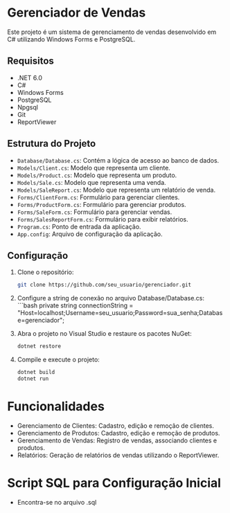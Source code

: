 # Gerenciador de Vendas

Este projeto é um sistema de gerenciamento de vendas desenvolvido em C# utilizando Windows Forms e PostgreSQL.

## Requisitos

- .NET 6.0
- C#
- Windows Forms
- PostgreSQL
- Npgsql
- Git
- ReportViewer

## Estrutura do Projeto

- `Database/Database.cs`: Contém a lógica de acesso ao banco de dados.
- `Models/Client.cs`: Modelo que representa um cliente.
- `Models/Product.cs`: Modelo que representa um produto.
- `Models/Sale.cs`: Modelo que representa uma venda.
- `Models/SaleReport.cs`: Modelo que representa um relatório de venda.
- `Forms/ClientForm.cs`: Formulário para gerenciar clientes.
- `Forms/ProductForm.cs`: Formulário para gerenciar produtos.
- `Forms/SaleForm.cs`: Formulário para gerenciar vendas.
- `Forms/SalesReportForm.cs`: Formulário para exibir relatórios.
- `Program.cs`: Ponto de entrada da aplicação.
- `App.config`: Arquivo de configuração da aplicação.

## Configuração

1. Clone o repositório:
   ```bash
   git clone https://github.com/seu_usuario/gerenciador.git

2. Configure a string de conexão no arquivo Database/Database.cs:
                  ```bash
   private string connectionString = "Host=localhost;Username=seu_usuario;Password=sua_senha;Database=gerenciador";

3. Abra o projeto no Visual Studio e restaure os pacotes NuGet:
   ```bash 
   dotnet restore

4. Compile e execute o projeto: 
   ```bash
   dotnet build
   dotnet run

# Funcionalidades
- Gerenciamento de Clientes: Cadastro, edição e remoção de clientes.
- Gerenciamento de Produtos: Cadastro, edição e remoção de produtos.
- Gerenciamento de Vendas: Registro de vendas, associando clientes e produtos.
- Relatórios: Geração de relatórios de vendas utilizando o ReportViewer.

# Script SQL para Configuração Inicial
- Encontra-se no arquivo .sql